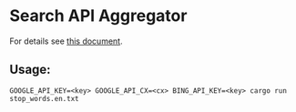 # Search API Aggregator

For details see [this document](doc/task.pdf).

## Usage:

```
GOOGLE_API_KEY=<key> GOOGLE_API_CX=<cx> BING_API_KEY=<key> cargo run stop_words.en.txt
```
